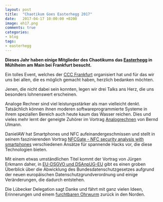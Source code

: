 ```yaml
---
layout: post
title:  "Chaotikum Goes Easterhegg 2017"
date:   2017-04-17 10:00:00 +0200
image: eh17.png
comments: true
categories:
- blog
tags:
- easterhegg
---
```

**Dieses Jahr haben einige Mitglieder des Chaotikums das [Easterhegg](https://eh17.easterhegg.eu/) in Mühlheim am Main bei Frankfurt besucht.**
<!--more-->
Ein tolles Event, welches der [CCC Frankfurt](https://ccc-ffm.de/) organisiert hat und für das wir uns bei allen, die es möglich gemacht haben, herzlich bedanken möchten.

Jenen, die nicht dabei sein konnten, legen wir drei Talks ans Herz, die uns besonders lohnenswert erscheinen.

Analoge Rechner sind viel leistungsstärker als man vielleicht denkt. Tatsächlich können ihnen moderen softwareprogrammierte Systeme in ihrem speziallen Bereich auch heute kaum das Wasser reichen. Dies und vieles mehr lernt der geneigte Zuhörer im Vortrag [Analogrechnen](https://media.ccc.de/v/EH2017-8493-analogrechnen) von Bernd Ulmann.

DanielAW hat Smartphones und NFC aufeinandergeschmissen und stellt in seinem faszinierenden Vortrag [NFCGate - NFC security analysis with smartphones](https://media.ccc.de/v/EH2017-8502-nfcgate_-_nfc_security_analysis_with_smartphones) verschiedenen Ansätze für spannende Hacks vor, die diese Technologien bieten.

Mit einem etwas umständlichen Titel kommt der Vortrag von Jürgen Erkmann daher, in [EU-DSGVO und DSAnpUG-EU](https://media.ccc.de/v/EH2017-8505-eu-dsgvo_und_dsanpug-eu#video&t=2) gibt es einen groben Überblick über die Abwicklung des Bundesdatenschutzgesetzes aufgrund der neuen europäischen Datenschutzgrundverordnung und einige Veränderungen, die dadurch entstehen.

Die Lübecker Delegation sagt Danke und fährt mit ganz vielen Ideen, Erinnerungen und einem [furchtbaren Ohrwurm](https://www.youtube.com/watch?v=28pqFb8AOME) zurück in den Norden.
